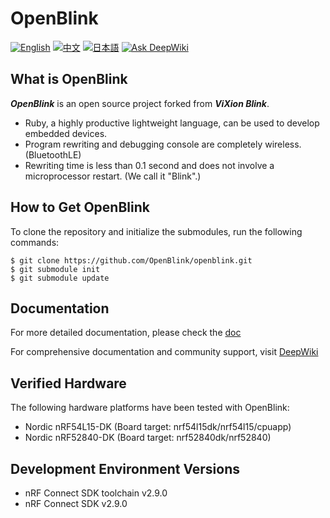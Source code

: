 # OpenBlink

[![English](https://img.shields.io/badge/language-English-blue.svg)](README.md)
[![中文](https://img.shields.io/badge/language-中文-red.svg)](README.zh-CN.md)
[![日本語](https://img.shields.io/badge/language-日本語-green.svg)](README.ja.md)
[![Ask DeepWiki](https://deepwiki.com/badge.svg)](https://deepwiki.com/OpenBlink/openblink)

## What is OpenBlink

**_OpenBlink_** is an open source project forked from **_ViXion Blink_**.

- Ruby, a highly productive lightweight language, can be used to develop embedded devices.
- Program rewriting and debugging console are completely wireless. (BluetoothLE)
- Rewriting time is less than 0.1 second and does not involve a microprocessor restart. (We call it "Blink".)

## How to Get OpenBlink

To clone the repository and initialize the submodules, run the following commands:

```console
$ git clone https://github.com/OpenBlink/openblink.git
$ git submodule init
$ git submodule update
```

## Documentation

For more detailed documentation, please check the [doc](./doc)

For comprehensive documentation and community support, visit [DeepWiki](https://deepwiki.com/OpenBlink/openblink)

## Verified Hardware

The following hardware platforms have been tested with OpenBlink:

- Nordic nRF54L15-DK (Board target: nrf54l15dk/nrf54l15/cpuapp)
- Nordic nRF52840-DK (Board target: nrf52840dk/nrf52840)

## Development Environment Versions

- nRF Connect SDK toolchain v2.9.0
- nRF Connect SDK v2.9.0
